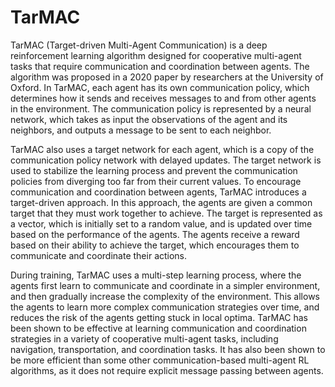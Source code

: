 # TarMAC

TarMAC (Target-driven Multi-Agent Communication) is a deep reinforcement learning algorithm designed for cooperative multi-agent tasks that require communication and coordination between agents. The algorithm was proposed in a 2020 paper by researchers at the University of Oxford.
In TarMAC, each agent has its own communication policy, which determines how it sends and receives messages to and from other agents in the environment. The communication policy is represented by a neural network, which takes as input the observations of the agent and its neighbors, and outputs a message to be sent to each neighbor.

TarMAC also uses a target network for each agent, which is a copy of the communication policy network with delayed updates. The target network is used to stabilize the learning process and prevent the communication policies from diverging too far from their current values.
To encourage communication and coordination between agents, TarMAC introduces a target-driven approach. In this approach, the agents are given a common target that they must work together to achieve. The target is represented as a vector, which is initially set to a random value, and is updated over time based on the performance of the agents. The agents receive a reward based on their ability to achieve the target, which encourages them to communicate and coordinate their actions.

During training, TarMAC uses a multi-step learning process, where the agents first learn to communicate and coordinate in a simpler environment, and then gradually increase the complexity of the environment. This allows the agents to learn more complex communication strategies over time, and reduces the risk of the agents getting stuck in local optima.
TarMAC has been shown to be effective at learning communication and coordination strategies in a variety of cooperative multi-agent tasks, including navigation, transportation, and coordination tasks. It has also been shown to be more efficient than some other communication-based multi-agent RL algorithms, as it does not require explicit message passing between agents.

